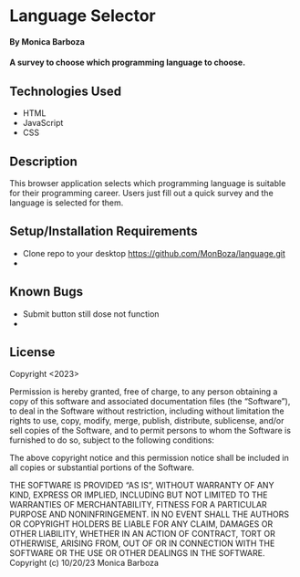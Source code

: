 # Language Selector

#### By Monica Barboza

#### A survey to choose which programming language to choose.

## Technologies Used

* HTML
* JavaScript
* CSS

## Description

 This browser application selects which programming language is suitable for their programming career. Users just fill out a quick survey and the language is selected for them.

## Setup/Installation Requirements

* Clone repo to your desktop https://github.com/MonBoza/language.git
* 

## Known Bugs

* Submit button still dose not function
* 

## License

Copyright <2023> <Monica Barboza>

Permission is hereby granted, free of charge, to any person obtaining a copy of this software and associated documentation files (the “Software”), to deal in the Software without restriction, including without limitation the rights to use, copy, modify, merge, publish, distribute, sublicense, and/or sell copies of the Software, and to permit persons to whom the Software is furnished to do so, subject to the following conditions:

The above copyright notice and this permission notice shall be included in all copies or substantial portions of the Software.

THE SOFTWARE IS PROVIDED “AS IS”, WITHOUT WARRANTY OF ANY KIND, EXPRESS OR IMPLIED, INCLUDING BUT NOT LIMITED TO THE WARRANTIES OF MERCHANTABILITY, FITNESS FOR A PARTICULAR PURPOSE AND NONINFRINGEMENT. IN NO EVENT SHALL THE AUTHORS OR COPYRIGHT HOLDERS BE LIABLE FOR ANY CLAIM, DAMAGES OR OTHER LIABILITY, WHETHER IN AN ACTION OF CONTRACT, TORT OR OTHERWISE, ARISING FROM, OUT OF OR IN CONNECTION WITH THE SOFTWARE OR THE USE OR OTHER DEALINGS IN THE SOFTWARE.
Copyright (c) 10/20/23  Monica Barboza